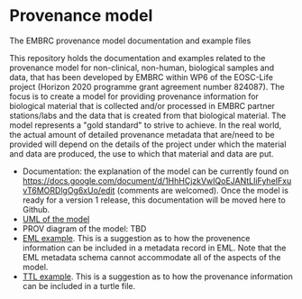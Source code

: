# Provenance model
The EMBRC provenance model documentation and example files

This repository holds the documentation and examples related to the provenance model for non-clinical, non-human, biological samples and data, that has been developed by EMBRC within WP6 of the EOSC-Life project (Horizon 2020 programme grant agreement number 824087). The focus is to create a model for providing provenance information for biological material that is collected and/or processed in EMBRC partner stations/labs and the data that is created from that biological material. The model represents a "gold standard" to strive to achieve. In the real world, the actual amount of detailed provenance metadata that are/need to be provided will depend on the details of the project under which the material and data are produced, the use to which that material and data are put. 

* Documentation: the explanation of the model can be currently found on https://docs.google.com/document/d/1HhHCjzkVwIQoEJANtLIiFyheIFxuvT6MORDlgOg6xUo/edit
(comments are welcomed). Once the model is ready for a version 1 release, this documentation will be moved here to Github.
* [UML of the model](https://github.com/emo-bon/probenance-model-docs/blob/main/EMBRC%20prov%20model.drawio.svg)
* PROV diagram of the model: TBD
* [EML example](https://github.com/emo-bon/probenance-model-docs/blob/main/EMBRCprovmodel_example.xml). This is a suggestion as to how the provenence information can be included in a metadata record in EML. Note that the EML metadata schema cannot accommodate all of the aspects of the model. 
* [TTL example](https://github.com/emo-bon/probenance-model-docs/blob/main/embrc_prov_example.ttl). This is a suggestion as to how the provenance information can be included in a turtle file. 
  
